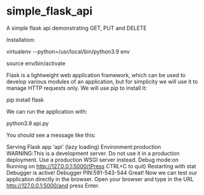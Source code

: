 # simple_flask_api
A simple flask api demonstrating GET, PUT and DELETE

Installation:

virtualenv --python=/usr/local/bin/python3.9 env 

source env/bin/activate

Flask is a lightweight web application framework, which can be used to develop various modules of an application, but for simplicity we will use it to manage HTTP requests only. We will use pip to install it:

pip install flask

We can run the application with:

python3.9 api.py

You should see a message like this:

Serving Flask app 'api' (lazy loading)
Environment:production WARNING:This is a development server. Do not use it in a production deployment. Use a production WSGI server instead.
Debug mode:on
Running on http://127.0.0.1:5000/(Press CTRL+C to quit)
Restarting with stat
Debugger is active!
Debugger PIN:591-543-544
Great! Now we can test our application directly in the browser. Open your browser and type in the URL http://127.0.0.1:5000/and press Enter.
